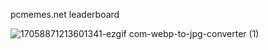 
pcmemes.net leaderboard



![17058871213601341-ezgif com-webp-to-jpg-converter (1)](https://github.com/Riotcoke123/pcmemes_leaderboard/assets/63672863/1bf6daf3-afbe-456d-b607-b2ae5bb6dce9)
